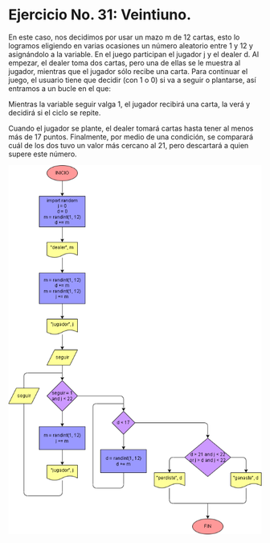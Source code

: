 # Ejercicio No. 31: Veintiuno.

En este caso, nos decidimos por usar un mazo m de 12 cartas, esto lo logramos eligiendo en varias ocasiones un número aleatorio entre 1 y 12 y asignándolo a la variable. En el juego participan el jugador j y el dealer d. Al empezar, el dealer toma dos cartas, pero una de ellas se le muestra al jugador, mientras que el jugador sólo recibe una carta. Para continuar el juego, el usuario tiene que decidir (con 1 o 0) si va a seguir o plantarse, así entramos a un bucle en el que:

Mientras la variable seguir valga 1, el jugador recibirá una carta, la verá y decidirá si el ciclo se repite.

Cuando el jugador se plante, el dealer tomará cartas hasta tener al menos más de 17 puntos. Finalmente, por medio de una condición, se comparará cuál de los dos tuvo un valor más cercano al 21, pero descartará a quien supere este número.

![Diagrama](diagrama.png "diagrama de flujo")
